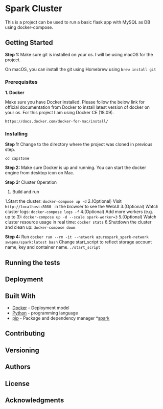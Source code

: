 # Spark Cluster

This is a project can be used to run a basic flask app with MySQL as DB using docker-compose.

## Getting Started

**Step 1:** Make sure git is installed on your os. I will be using macOS for the project.

On macOS, you can install the git using Homebrew using ```brew install git```


### Prerequisites

**1. Docker**

Make sure you have Docker installed. Please follow the below link for official documentation from Docker to install latest version of docker on your os. For this project I am using Docker CE (18.09).

```https://docs.docker.com/docker-for-mac/install/```

### Installing

**Step 1:** Change to the directory where the project was cloned in previous step.

```
cd capstone
```

**Step 2:** Make sure Docker is up and running. You can start the docker engine from desktop icon on Mac.

**Step 3:** Cluster Operation
1. Build and run

1.Start the cluster: ```docker-compose up -d```
2.(Optional) Visit ```http://localhost:8080 ``` in the browser to see the WebUI
3.(Optional) Watch cluster logs: ```docker-compose logs -f```
4.(Optional) Add more workers (e.g. up to 3): ```docker-compose up -d --scale spark-worker=3```
5.(Optional) Watch cluster resource usage in real time: ```docker stats```
6.Shutdown the cluster and clean up: ```docker-compose down```

**Step 4:** Run
```docker run --rm -it --network azurespark_spark-network swapna/spark:latest bash```
 Change start_script to reflect storage account name, key and container name.
 ```./start_script ```
## Running the tests

## Deployment

## Built With

* [Docker](http://www.dropwizard.io/1.0.2/docs/) -  Deployment model
* [Python](https://rometools.github.io/rome/) - programming language
* [pip](https://rometools.github.io/rome/) - Package and dependency manager
*[spark](https://archive.apache.org/dist/spark/spark-2.4.7/spark-2.4.7-bin-hadoop2.7.tgz )


## Contributing

## Versioning

## Authors

## License

## Acknowledgments
